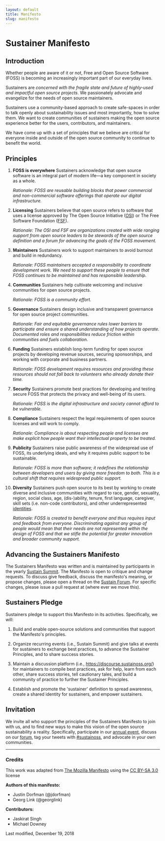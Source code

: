 ```yaml
---
layout: default
title: Manifesto
slug: manifesto
---
```


# Sustainer Manifesto


## Introduction

Whether people are aware of it or not, Free and Open Source Software (FOSS) is becoming an increasingly important part of our everyday lives.

Sustainers are _concerned with the fragile state and future of highly-used and impactful open source projects_. We passionately advocate and evangelize for the needs of open source maintainers.

Sustainers use a community-based approach to create safe-spaces in order to talk openly about sustainability issues and most importantly, how to solve them. We want to create communities of sustainers making the open source experience better for the users, contributors, and maintainers.

We have come up with a set of principles that we believe are critical for everyone inside and outside of the open source community to continue to benefit the world.


## Principles

1. **FOSS is everywhere**
Sustainers acknowledge that open source software is an integral part of modern life—a key component in society as a whole.

    _Rationale: FOSS are reusable building blocks that power commercial and non-commercial software offerings that operate our digital infrastructure._

1. **Licensing**
Sustainers believe that open source refers to software that uses a license approved by The Open Source Initiative ([OSI](https://opensource.org/licenses/category)) or The Free Software Foundation ([FSF](https://www.gnu.org/licenses/license-list.en.html)).

    _Rationale: The OSI and FSF are organizations created with wide ranging support from open source leaders to be stewards of the open source definition and a forum for advancing the goals of the FOSS movement._

1. **Maintainers**
Sustainers work to support maintainers to avoid burnout and build in redundancy.

    _Rationale: FOSS maintainers accepted a responsibility to coordinate development work. We need to support these people to ensure that FOSS continues to be maintained and has responsible leadership._

1. **Communities**
Sustainers help cultivate welcoming and inclusive communities for open source projects.

    _Rationale: FOSS is a community effort._

1. **Governance**
Sustainers design inclusive and transparent governance for open source project communities.

    _Rationale: Fair and equitable governance rules lower barriers to participate and ensure a shared understanding of how projects operate. Documented roles and responsibilities reduce friction within communities and fuels collaboration._

1. **Funding**
Sustainers establish long-term funding for open source projects by developing revenue sources, securing sponsorships, and working with corporate and business partners.

    _Rationale: FOSS development requires resources and providing these resources should not fall back to volunteers who already donate their time._

1. **Security**
Sustainers promote best practices for developing and testing secure FOSS that protects the privacy and well-being of its users.

    _Rationale: FOSS is the digital infrastructure and society cannot afford to be vulnerable._

1. **Compliance**
Sustainers respect the legal requirements of open source licenses and will work to comply.

    _Rationale: Compliance is about respecting people and licenses are make explicit how people want their intellectual property to be treated._

1. **Publicity**
Sustainers raise public awareness of the widespread use of FOSS, its underlying ideals, and why it requires public support to be sustainable.

    _Rationale: FOSS is more than software; it redefines the relationship between developers and users by giving more freedom to both. This is a cultural shift that requires widespread public support._

1. **Diversity**
Sustainers push open source to its best by working to create diverse and inclusive communities with regard to race, gender, sexuality, region, social class, age, (dis-)ability, tenure, first language, caregiver, skill sets (i.e. non-code contributors), and other underrepresented [identities](https://github.com/chaoss/wg-diversity-inclusion/tree/master/demographic-data#dimensions-of-demographics).

    _Rationale: FOSS is created to benefit everyone and thus requires input and feedback from everyone. Discriminating against any group of people would mean that their needs are not represented within the design of FOSS and that we stifle the potential for greater innovation and broader community support._


## Advancing the Sustainers Manifesto

The Sustainers Manifesto was written and is maintained by participants in the yearly [Sustain Summit](https://sustainoss.org/events/). The Manifesto is open to critique and change requests. To discuss give feedback, discuss the manifesto's meaning, or propose changes, please open a thread on the [Sustain Forum](https://discourse.sustainoss.org/about). For specific changes, please issue a pull request at (where ever we move this).


## Sustainers Pledge


Sustainers pledge to support this Manifesto in its activities. Specifically, we will:


1. Build and enable open-source solutions and communities that support the Manifesto's principles.

2. Organize recurring events (i.e., Sustain Summit) and give talks at events for sustainers to exchange best practices, to advance the Sustainer Principles, and to share success stories.

3. Maintain a discussion platform (i.e., <https://discourse.sustainoss.org/>) for maintainers to compile best practices, ask for help, learn from each other, share success stories, tell cautionary tales, and build a community of practice to further the Sustainer Principles.

4. Establish and promote the 'sustainer' definition to spread awareness, create a shared identity for sustainers, and empower sustainers.


## Invitation


We invite all who support the principles of the Sustainers Manifesto to join with us, and to find new ways to make this vision of the open source sustainability a reality. Specifically, participate in our [annual event](https://sustainoss.org/events/), discuss on our [forum](https://discourse.sustainoss.org/), tag your tweets with [#sustainoss](https://twitter.com/search?q=%23sustainoss&src=typd), and advocate in your own communities.

---

### Credits

This work was adapted from [The Mozilla Manifesto](https://www.mozilla.org/en-US/about/manifesto/) using the [CC BY-SA 3.0](https://creativecommons.org/licenses/by-sa/3.0/deed.en) license

**Authors of this manifesto:**

* Justin Dorfman (@jdorfman)
* Georg Link (@georglink)

**Contributors:**

* Jaskirat Singh
* Michael Downey

Last modified, December 19, 2018
